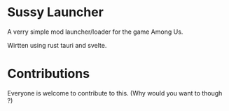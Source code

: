 # Sussy Launcher
A verry simple mod launcher/loader for the game Among Us.

Wirtten using rust tauri and svelte.

# Contributions
Everyone is welcome to contribute to this. (Why would you want to though ?)
